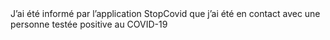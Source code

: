<!---->J’ai été informé par l’application StopCovid que j’ai été en contact avec une personne testée positive au COVID-19
